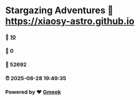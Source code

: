 # Stargazing Adventures :link: https://xiaosy-astro.github.io 
### :page_facing_up: [10](https://xiaosy-astro.github.io/tag.html) 
### :speech_balloon: 0 
### :hibiscus: 52692 
### :alarm_clock: 2025-08-28 19:49:35 
### Powered by :heart: [Gmeek](https://github.com/Meekdai/Gmeek)
